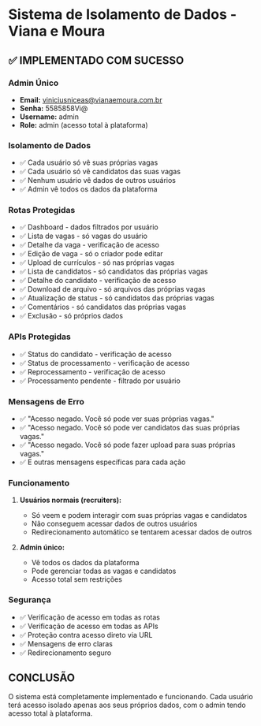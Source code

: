 # Sistema de Isolamento de Dados - Viana e Moura

## ✅ IMPLEMENTADO COM SUCESSO

### Admin Único
- **Email:** viniciusniceas@vianaemoura.com.br  
- **Senha:** 5585858Vi@
- **Username:** admin
- **Role:** admin (acesso total à plataforma)

### Isolamento de Dados
- ✅ Cada usuário só vê suas próprias vagas
- ✅ Cada usuário só vê candidatos das suas vagas
- ✅ Nenhum usuário vê dados de outros usuários
- ✅ Admin vê todos os dados da plataforma

### Rotas Protegidas
- ✅ Dashboard - dados filtrados por usuário
- ✅ Lista de vagas - só vagas do usuário
- ✅ Detalhe da vaga - verificação de acesso
- ✅ Edição de vaga - só o criador pode editar
- ✅ Upload de currículos - só nas próprias vagas
- ✅ Lista de candidatos - só candidatos das próprias vagas
- ✅ Detalhe do candidato - verificação de acesso
- ✅ Download de arquivo - só arquivos das próprias vagas
- ✅ Atualização de status - só candidatos das próprias vagas
- ✅ Comentários - só candidatos das próprias vagas
- ✅ Exclusão - só próprios dados

### APIs Protegidas
- ✅ Status do candidato - verificação de acesso
- ✅ Status de processamento - verificação de acesso
- ✅ Reprocessamento - verificação de acesso
- ✅ Processamento pendente - filtrado por usuário

### Mensagens de Erro
- ✅ "Acesso negado. Você só pode ver suas próprias vagas."
- ✅ "Acesso negado. Você só pode ver candidatos das suas próprias vagas."
- ✅ "Acesso negado. Você só pode fazer upload para suas próprias vagas."
- ✅ E outras mensagens específicas para cada ação

### Funcionamento
1. **Usuários normais (recruiters):** 
   - Só veem e podem interagir com suas próprias vagas e candidatos
   - Não conseguem acessar dados de outros usuários
   - Redirecionamento automático se tentarem acessar dados de outros

2. **Admin único:** 
   - Vê todos os dados da plataforma
   - Pode gerenciar todas as vagas e candidatos
   - Acesso total sem restrições

### Segurança
- ✅ Verificação de acesso em todas as rotas
- ✅ Verificação de acesso em todas as APIs
- ✅ Proteção contra acesso direto via URL
- ✅ Mensagens de erro claras
- ✅ Redirecionamento seguro

## CONCLUSÃO
O sistema está completamente implementado e funcionando. Cada usuário terá acesso isolado apenas aos seus próprios dados, com o admin tendo acesso total à plataforma.